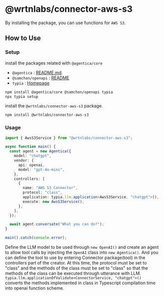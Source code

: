 # @wrtnlabs/connector-aws-s3

By installing the package, you can use functions for `AWS S3`.

## How to Use

### Setup

install the packages related with `@agentica/core`

- `@agentica` : [README.md](https://github.com/wrtnlabs/agentica).
- `@samchon/openapi` : [README](https://github.com/samchon/openapi)
- `typia` : [Homepage](https://typia.io/)

```bash
npm install @agentica/core @samchon/openapi typia
npx typia setup
```

install the `@wrtnlabs/connector-aws-s3` package.

```bash
npm install @wrtnlabs/connector-aws-s3
```

### Usage

```ts
import { AwsS3Service } from "@wrtnlabs/connector-aws-s3";

async function main() {
  const agent = new Agentica({
    model: "chatgpt",
    vendor: {
      api: openai,
      model: "gpt-4o-mini",
    },
    controllers: [
      {
        name: "AWS S3 Connector",
        protocol: "class",
        application: typia.llm.application<AwsS3Service, "chatgpt">(),
        execute: new AwsS3Service(),
      },
    ],
  });

  await agent.conversate("What you can do?");
}

main().catch(console.error);
```

Define the LLM model to be used through `new OpenAI()` and create an agent to allow tool calls by injecting the `OpenAI` class into `new Agentica()`. And you can define the tool to use by entering Connector package(tool) in the controllers part of the creator. At this time, the protocol must be set to "class" and the methods of the class must be set to "class" so that the methods of the class can be executed through utterance with LLM. `typia.llm.applicationOfValidate<ConnectorService, "chatgpt">()` converts the methods implemented in class in Typescript compilation time into openai function scheme.

